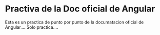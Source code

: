# Practiva de la Doc oficial de Angular 

Esta es un practica de punto por punto de la documatacion oficial de
Angular.... Solo practica....

